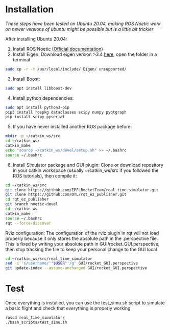 # Installation
*These steps have been tested on Ubuntu 20.04, making ROS Noetic work on newer versions of ubuntu might be possible but is a little bit trickier*

After installing Ubuntu 20.04:
1. Install ROS Noetic ([Official documentation](http://wiki.ros.org/noetic/Installation/Ubuntu))
2. Install Eigen:
Download eigen version >3.4 [here](https://gitlab.com/libeigen/eigen), open the folder in a terminal
```bash
sudo cp -r -t /usr/local/include/ Eigen/ unsupported/
```
3. Install Boost:
```bash
sudo apt install libboost-dev
```
4. Install python dependencies:
```bash
sudo apt install python3-pip
pip3 install rospkg dataclasses scipy numpy pyqtgraph
pip install scipy pyserial
```

5. If you have never installed another ROS package before:
```bash
mkdir -p ~/catkin_ws/src
cd ~/catkin_ws/
catkin_make
echo "source ~/catkin_ws/devel/setup.sh" >> ~/.bashrc
source ~/.bashrc
```

6. Install Simulator package and GUI plugin:
Clone or download repository in your catkin workspace (usually ~/catkin_ws/src if you followed the ROS tutorials), then compile it:
```bash
cd ~/catkin_ws/src
git clone https://github.com/EPFLRocketTeam/real_time_simulator.git
git clone https://github.com/OTL/rqt_ez_publisher.git
cd rqt_ez_publisher
git branch noetic-devel
cd ~/catkin_ws
catkin_make
source ~/.bashrc
rqt --force-discover
```


Rviz configuration: The configuration of the rviz plugin in rqt will not load properly because it only stores the absolute path in the .perspective file.
This is fixed by writing your absolute path in GUI/rocket_GUI.perspective, then stop tracking the file to keep your personal change to the GUI local
```bash
cd ~/catkin_ws/src/real_time_simulator
sed -i 's/username/'"$USER"'/g' GUI/rocket_GUI.perspective
git update-index --assume-unchanged GUI/rocket_GUI.perspective

```

# Test
Once everything is installed, you can use the test_simu.sh script to simulate a basic flight and check that everything is properly working
```bash
roscd real_time_simulator/
./bash_scripts/test_simu.sh 
```
